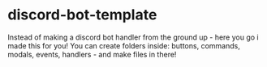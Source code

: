 # discord-bot-template
Instead of making a discord bot handler from the ground up - here you go i made this for you!
You can create folders inside: buttons, commands, modals, events, handlers - and make files in there!
